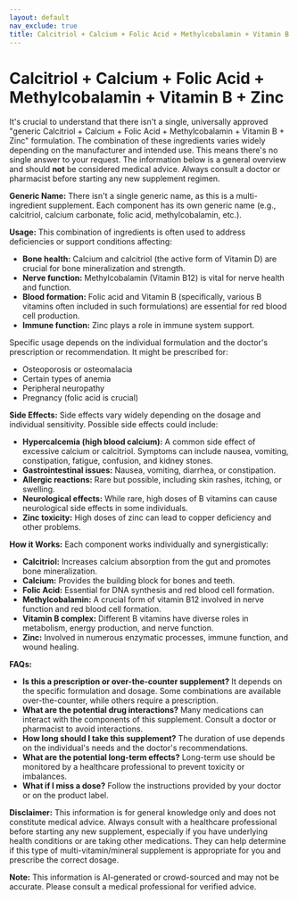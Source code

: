 ```yaml
---
layout: default
nav_exclude: true
title: Calcitriol + Calcium + Folic Acid + Methylcobalamin + Vitamin B + Zinc
---
```


# Calcitriol + Calcium + Folic Acid + Methylcobalamin + Vitamin B + Zinc

It's crucial to understand that there isn't a single, universally approved "generic Calcitriol + Calcium + Folic Acid + Methylcobalamin + Vitamin B + Zinc" formulation.  The combination of these ingredients varies widely depending on the manufacturer and intended use.  This means there's no single answer to your request.  The information below is a general overview and should **not** be considered medical advice.  Always consult a doctor or pharmacist before starting any new supplement regimen.

**Generic Name:**  There isn't a single generic name, as this is a multi-ingredient supplement.  Each component has its own generic name (e.g., calcitriol, calcium carbonate, folic acid, methylcobalamin, etc.).


**Usage:**  This combination of ingredients is often used to address deficiencies or support conditions affecting:

* **Bone health:** Calcium and calcitriol (the active form of Vitamin D) are crucial for bone mineralization and strength.
* **Nerve function:** Methylcobalamin (Vitamin B12) is vital for nerve health and function.
* **Blood formation:** Folic acid and Vitamin B (specifically, various B vitamins often included in such formulations) are essential for red blood cell production.
* **Immune function:** Zinc plays a role in immune system support.


Specific usage depends on the individual formulation and the doctor's prescription or recommendation.  It might be prescribed for:

* Osteoporosis or osteomalacia
* Certain types of anemia
* Peripheral neuropathy
* Pregnancy (folic acid is crucial)


**Side Effects:** Side effects vary widely depending on the dosage and individual sensitivity.  Possible side effects could include:

* **Hypercalcemia (high blood calcium):**  A common side effect of excessive calcium or calcitriol. Symptoms can include nausea, vomiting, constipation, fatigue, confusion, and kidney stones.
* **Gastrointestinal issues:** Nausea, vomiting, diarrhea, or constipation.
* **Allergic reactions:**  Rare but possible, including skin rashes, itching, or swelling.
* **Neurological effects:**  While rare, high doses of B vitamins can cause neurological side effects in some individuals.
* **Zinc toxicity:** High doses of zinc can lead to copper deficiency and other problems.


**How it Works:** Each component works individually and synergistically:

* **Calcitriol:** Increases calcium absorption from the gut and promotes bone mineralization.
* **Calcium:**  Provides the building block for bones and teeth.
* **Folic Acid:** Essential for DNA synthesis and red blood cell formation.
* **Methylcobalamin:**  A crucial form of vitamin B12 involved in nerve function and red blood cell formation.
* **Vitamin B complex:** Different B vitamins have diverse roles in metabolism, energy production, and nerve function.
* **Zinc:** Involved in numerous enzymatic processes, immune function, and wound healing.


**FAQs:**

* **Is this a prescription or over-the-counter supplement?**  It depends on the specific formulation and dosage. Some combinations are available over-the-counter, while others require a prescription.
* **What are the potential drug interactions?** Many medications can interact with the components of this supplement. Consult a doctor or pharmacist to avoid interactions.
* **How long should I take this supplement?** The duration of use depends on the individual's needs and the doctor's recommendations.
* **What are the potential long-term effects?**  Long-term use should be monitored by a healthcare professional to prevent toxicity or imbalances.
* **What if I miss a dose?** Follow the instructions provided by your doctor or on the product label.



**Disclaimer:** This information is for general knowledge only and does not constitute medical advice.  Always consult with a healthcare professional before starting any new supplement, especially if you have underlying health conditions or are taking other medications.  They can help determine if this type of multi-vitamin/mineral supplement is appropriate for you and prescribe the correct dosage.


**Note:** This information is AI-generated or crowd-sourced and may not be accurate. Please consult a medical professional for verified advice.